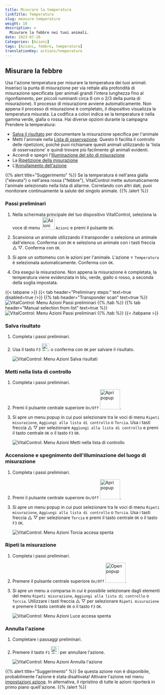 ```yaml
---
title: Misurare la temperatura
linkTitle: Temperatura
slug: measure-temperature
weight: 10
description: >
  Misurare la febbre nei tuoi animali.
date: 2023-07-26
Categories: [Azioni]
tags: [Azioni, febbre, temperatura]
translationKey: actions/temperature
---
```


## Misurare la febbre

Usa l'azione temperatura per misurare la temperatura dei tuoi animali. Inserisci la punta di misurazione per via rettale alla profondità di misurazione specificata (per animali grandi l'intera lunghezza fino al rigonfiamento, per piccoli ruminanti circa 6 cm o 2/3 della punta di misurazione). Il processo di misurazione avviene automaticamente. Non appena il processo di misurazione è completato, il dispositivo visualizza la temperatura misurata. La codifica a colori indica se la temperatura è nella gamma verde, gialla o rossa. Hai diverse opzioni durante la campagna Prendere la temperatura:

- [Salva il risultato](#save-result) per documentare la misurazione specifica per l'animale
- Metti l'animale nella [Lista di osservazione](#put-on-the-watch-list). Questo ti facilita il controllo delle ripetizioni, poiché puoi richiamare questi animali utilizzando la 'lista di osservazione' e quindi trovare più facilmente gli animali evidenti.
- Accendi e spegni l'[Illuminazione del sito di misurazione](#lighting-of-the-measurement-location-on-and-off)
- La [Ripetizione della misurazione](#repeat-the-measurement)
- L'[Annullamento dell'azione](#cancel-the-action)

{{% alert title="Suggerimento" %}}
Se la temperatura è nell'area gialla ("elevata") o nell'area rossa ("febbre"), VitalControl mette automaticamente l'animale selezionato nella lista di allarme. Correlando con altri dati, puoi monitorare continuamente la salute del singolo animale.
{{% /alert %}}

### Passi preliminari

1. Nella schermata principale del tuo dispositivo VitalControl, seleziona la voce di menu &nbsp;<img src="/icons/actions.svg" width="40" align="bottom" alt="Azioni" /> `Azioni` e premi il pulsante `OK`.

2. Scansiona un animale utilizzando il transponder o seleziona un animale dall'elenco. Conferma con `OK` e seleziona un animale con i tasti freccia △ ▽. Conferma con `OK`.

3. Si apre un sottomenu con le azioni per l'animale. L'azione <img src="/icons/actions/temperature.svg" width="10" align="bottom" alt="Temperatura" /> `Temperatura` è selezionata automaticamente. Conferma con `OK`.


4. Ora esegui la misurazione. Non appena la misurazione è completata, la temperatura viene evidenziata in blu, verde, giallo o rosso, a seconda della soglia impostata.

{{< tabpane >}}
{{< tab header="Preliminary steps:" text=true disabled=true />}}
{{% tab header="Transponder scan" text=true %}}
![VitalControl: Menu Azioni Passi preliminari](../images/firststeps-scan.png "Passi preliminari")
{{% /tab %}}
{{% tab header="Manual selection from list" text=true %}}
![VitalControl: Menu Azioni Passi preliminari](../images/firststeps.png "Passi preliminari")
{{% /tab %}}
{{< /tabpane >}}

### Salva risultato

1. Completa i passi preliminari.

2. Usa il tasto `F3` <img src="/icons/footer/save.svg" width="25" align="bottom" alt="Salva" /> o conferma con `OK` per salvare il risultato.

    ![VitalControl: Menu Azioni Salva risultati](../images/saveresults.png "Salva risultati")

### Metti nella lista di controllo

1. Completa i passi preliminari.

2. Premi il pulsante centrale superiore `On/Off` <img src="/icons/footer/repeat_add_to_watch.svg" width="65" align="bottom" alt="Apri popup" />.

3. Si apre un menu popup in cui puoi selezionare tra le voci di menu `Ripeti misurazione`, `Aggiungi alla lista di controllo` o `Torcia`. Usa i tasti freccia △ ▽ per selezionare `Aggiungi alla lista di controllo` e premi il tasto centrale `OK` o il tasto `F3` `OK`.

    ![VitalControl: Menu Azioni Metti nella lista di controllo](../images/watchlist.png "Metti nella lista di controllo")

### Accensione e spegnimento dell'illuminazione del luogo di misurazione

1. Completa i passi preliminari.

2. Premi il pulsante centrale superiore `On/Off` <img src="/icons/footer/repeat_add_to_watch.svg" width="65" align="bottom" alt="Apri popup" />.

3. Si apre un menu popup in cui puoi selezionare tra le voci di menu `Ripeti misurazione`, `Aggiungi alla lista di controllo` o `Torcia`. Usa i tasti freccia △ ▽ per selezionare `Torcia` e premi il tasto centrale `OK` o il tasto `F3` `OK`.

    ![VitalControl: Menu Azioni Torcia accesa spenta](../images/light.png "Torcia accesa spenta")

### Ripeti la misurazione

1. Completa i passi preliminari.


2. Premere il pulsante centrale superiore `On/Off` <img src="/icons/footer/repeat_add_to_watch.svg" width="65" align="bottom" alt="Open popup" />.

3. Si apre un menu a comparsa in cui è possibile selezionare dagli elementi del menu `Ripeti misurazione`, `Aggiungi alla lista di controllo` o `Torcia`. Utilizzare i tasti freccia △ ▽ per selezionare `Ripeti misurazione` e premere il tasto centrale `OK` o il tasto `F3` `OK`.

    ![VitalControl: Menu Azioni Luce accesa spenta](../images/repeat.png "Luce accesa spenta")

### Annulla l'azione

1. Completare i passaggi preliminari.

2. Premere il tasto `F1` <img src="/icons/footer/cancel.svg" width="25" align="bottom" alt="Cancel" /> per annullare l'azione.

    ![VitalControl: Menu Azioni Annulla l'azione](../images/saveresults.png "Annulla l'azione")

{{% alert title="Suggerimento" %}}
Se questa azione non è disponibile, probabilmente l'azione è stata disattivata! Attivare l'azione nel menu [impostazioni azione](../settings/). In alternativa, il ripristino di tutte le azioni riporterà in primo piano quell'azione.
{{% /alert %}}
